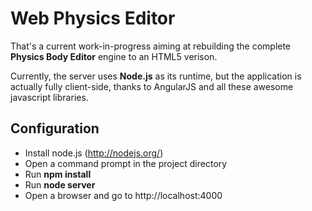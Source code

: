 # Web Physics Editor

That's a current work-in-progress aiming at rebuilding the complete **Physics Body Editor** engine to an HTML5 verison.

Currently, the server uses **Node.js** as its runtime, but the application is actually fully client-side, thanks to AngularJS and all these awesome javascript libraries.

## Configuration

- Install node.js (http://nodejs.org/)
- Open a command prompt in the project directory
- Run **npm install**
- Run **node server**
- Open a browser and go to http://localhost:4000